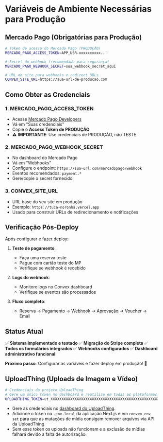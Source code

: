 # Variáveis de Ambiente Necessárias para Produção

## Mercado Pago (Obrigatórias para Produção)

```bash
# Token de acesso do Mercado Pago (PRODUÇÃO)
MERCADO_PAGO_ACCESS_TOKEN=APP_USR-xxxxxxxxxx...

# Secret do webhook (recomendado para segurança)
MERCADO_PAGO_WEBHOOK_SECRET=sua_webhook_secret_aqui

# URL do site para webhooks e redirect URLs
CONVEX_SITE_URL=https://sua-url-de-producao.com
```

## Como Obter as Credenciais

### 1. MERCADO_PAGO_ACCESS_TOKEN
- Acesse [Mercado Pago Developers](https://developers.mercadopago.com/)
- Vá em "Suas credenciais"
- Copie o **Access Token de PRODUÇÃO**
- ⚠️ **IMPORTANTE**: Use credenciais de PRODUÇÃO, não TESTE

### 2. MERCADO_PAGO_WEBHOOK_SECRET
- No dashboard do Mercado Pago
- Vá em "Webhooks"
- Configure o endpoint: `https://sua-url.com/mercadopago/webhook`
- Eventos recomendados: `payment.*`
- Gere/copie o secret fornecido

### 3. CONVEX_SITE_URL
- URL base do seu site em produção
- Exemplo: `https://tuca-noronha.vercel.app`
- Usado para construir URLs de redirecionamento e notificações

## Verificação Pós-Deploy

Após configurar e fazer deploy:

1. **Teste de pagamento**:
   - Faça uma reserva teste
   - Pague com cartão teste do MP
   - Verifique se webhook é recebido

2. **Logs do webhook**:
   - Monitore logs no Convex dashboard
   - Verifique se eventos são processados

3. **Fluxo completo**:
   - Reserva → Pagamento → Webhook → Aprovação → Voucher → Email

## Status Atual

✅ **Sistema implementado e testado**
✅ **Migração do Stripe completa**
✅ **Todos os formulários integrados**
✅ **Webhooks configurados**
✅ **Dashboard administrativo funcional**

**Próximo passo**: Configurar as variáveis e fazer deploy em produção! 🚀

## UploadThing (Uploads de Imagem e Vídeo)

```bash
# Credenciais do projeto UploadThing
# Gere um único token no dashboard e reutilize em todas as plataformas
UPLOADTHING_TOKEN=ut_XXXXXXXXXXXXXXXXXXXXXXXXXXXXXXXXXXXXXXXXXXXXXXXXXXXXXXXX
```

- Gere as credenciais no [dashboard do UploadThing](https://uploadthing.com/dashboard).
- Adicione o token no `.env.local` da aplicação Next.js e em `convex env set` para que as mutações de mídia consigam remover arquivos via API da UploadThing.
- Sem esse token os uploads não funcionam e a exclusão de mídias falhará devido à falta de autorização.
